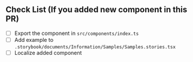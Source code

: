 <!-- Thanks so much for your PR️!!! -->

## Check List (If️ you added new component in this PR)
- [ ] Export the component in `src/components/index.ts`
- [ ] Add example to `.storybook/documents/Information/Samples/Samples.stories.tsx`
- [ ] Localize added component

